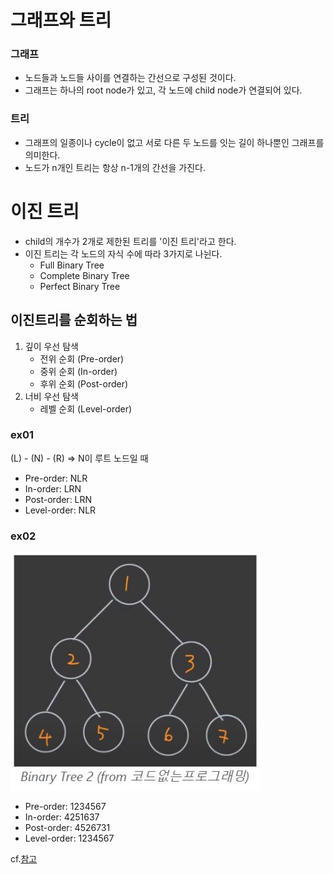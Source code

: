 # 그래프와 트리

### 그래프

- 노드들과 노드들 사이를 연결하는 간선으로 구성된 것이다.
- 그래프는 하나의 root node가 있고, 각 노드에 child node가 연결되어 있다.

### 트리

- 그래프의 일종이나 cycle이 없고 서로 다른 두 노드를 잇는 길이 하나뿐인 그래프를 의미한다.
- 노드가 n개인 트리는 항상 n-1개의 간선을 가진다.

# 이진 트리

- child의 개수가 2개로 제한된 트리를 '이진 트리'라고 한다.
- 이진 트리는 각 노드의 자식 수에 따라 3가지로 나뉜다.
  - Full Binary Tree
  - Complete Binary Tree
  - Perfect Binary Tree

## 이진트리를 순회하는 법

1. 깊이 우선 탐색
   - 전위 순회 (Pre-order)
   - 중위 순회 (In-order)
   - 후위 순회 (Post-order)
2. 너비 우선 탐색
   - 레벨 순회 (Level-order)

### ex01

(L) - (N) - (R)
=> N이 루트 노드일 때

- Pre-order: NLR
- In-order: LRN
- Post-order: LRN
- Level-order: NLR

### ex02

<img src='./img/tree_ex.JPG' width='400px' alt='bfs'> <br>

- Pre-order: 1234567
- In-order: 4251637
- Post-order: 4526731
- Level-order: 1234567

cf.[참고](https://doheelab.github.io/algorithm/binary_tree/)
